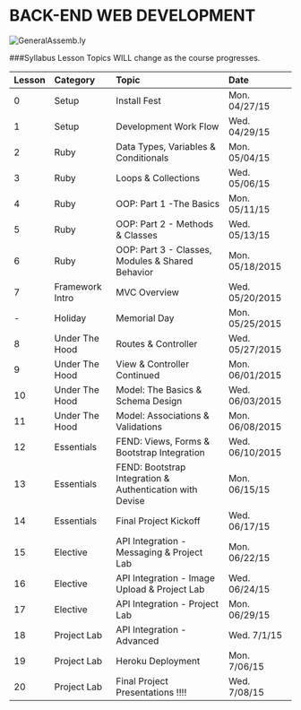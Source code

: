 BACK-END WEB DEVELOPMENT
============================

![GeneralAssemb.ly](https://github.com/generalassembly/ga-ruby-on-rails-for-devs/raw/master/images/ga.png "GeneralAssemb.ly")


###Syllabus
Lesson Topics WILL change as the course progresses.

| Lesson  | Category| Topic| Date|
| ------------- |:--------------------------------------------------|:-------------------------------|:-------------------|
| 0 | Setup |Install Fest | Mon. 04/27/15|
| 1 | Setup | Development Work Flow | Wed. 04/29/15|
| 2 | Ruby | Data Types, Variables & Conditionals | Mon. 05/04/15 |
| 3 | Ruby | Loops & Collections | Wed. 05/06/15 |
| 4 | Ruby | OOP: Part 1 -The Basics | Mon. 05/11/15|
| 5 | Ruby | OOP: Part 2 - Methods & Classes | Wed. 05/13/15 |
| 6 | Ruby| OOP: Part 3 - Classes, Modules & Shared Behavior | Mon. 05/18/2015|
| 7 | Framework Intro | MVC Overview| Wed. 05/20/2015|
| - | Holiday | Memorial Day | Mon. 05/25/2015
| 8 | Under The Hood| Routes & Controller | Wed. 05/27/2015|
| 9 | Under The Hood | View & Controller Continued| Mon. 06/01/2015 |
| 10 | Under The Hood| Model: The Basics & Schema Design| Wed. 06/03/2015 |
| 11 | Under The Hood| Model: Associations & Validations | Mon. 06/08/2015 |
| 12 | Essentials| FEND: Views, Forms & Bootstrap Integration| Wed. 06/10/2015|
| 13 | Essentials| FEND: Bootstrap Integration & Authentication with Devise | Mon. 06/15/15|
| 14 | Essentials| Final Project Kickoff  |  Wed. 06/17/15|
| 15 | Elective| API Integration - Messaging & Project Lab | Mon. 06/22/15|
| 16 | Elective| API Integration - Image Upload & Project Lab| Wed. 06/24/15|
| 17 | Elective| API Integration - Project Lab | Mon. 06/29/15|
| 18 |Project Lab | API Integration - Advanced | Wed. 7/1/15|
| 19 | Project Lab | Heroku Deployment | Mon. 7/06/15|
| 20 | Project Lab | Final Project Presentations !!!!| Wed. 7/08/15|
